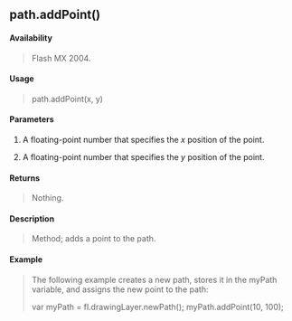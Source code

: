 ## path.addPoint()

#### Availability

> Flash MX 2004.

#### Usage

> path.addPoint(x, y)

#### Parameters

1.  A floating-point number that specifies the *x* position of the point.

2.  A floating-point number that specifies the *y* position of the point.

#### Returns

> Nothing.

#### Description

> Method; adds a point to the path.

#### Example

> The following example creates a new path, stores it in the myPath variable, and assigns the new point to the path:
>
> var myPath = fl.drawingLayer.newPath(); myPath.addPoint(10, 100);
